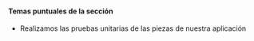 #### Temas puntuales de la sección

- Realizamos las pruebas unitarias de las piezas de nuestra aplicación


